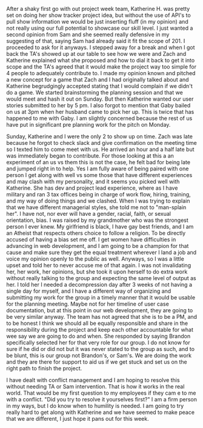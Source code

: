 After a shaky first go with out project week team, Katherine H. was pretty set on doing her
show tracker project idea, but without the use of API's to pull show information we would be just
inserting fluff (in my opinion) and not really using our full potential to showcase our skill level.
I just wanted a second opinion from Sam and she seemed really defensive in my suggesting of that, saying
Sam had already said it fit the scope of 201. I proceeded to ask for it anyways. I stepped away for a break and
when I got back the TA's showed up at our table to see how we were and Zach and Katherine explained what she proposed
and how to dial it back to get it into scope and the TA's agreed that it would make the project way too simple for 4 people to adequately contribute to. I made my opinion known and pitched a new concept for a game that Zach and I had originally talked
about and Katherine begrudgingly accepted stating that I would complain if we didn't do a game. We started brainstorming the planning session and that we would meet and hash it out on Sunday. But then Katherine wanted our user stories submitted to her by 5 pm. I also forgot to mention that Gaby bailed on us at 3pm when her husband came to pick her up.  This is twice that has happened to me with Gaby.
I am slightly concerned because the rest of us have put in significant pre planning work for the pitch on Monday.

Sunday, Katherine and I were the only 2 to show up on time. Zach was late because he forgot to check slack and give confirmation on the meeting time so I texted him to come meet with us. He arrived an hour and a half late but was immediately began to contribute. For those looking at this a an experiment of an us vs them this is not the case, he felt bad for being late and jumped right in to help. Yes I am fully aware of being paired with one person I get along with well vs some those that have different experiences and may clash with my personality, and it seems you picked well with Katherine. She has dev and project lead experience, where as I have military and ran 3 tax offices being in charge of work flow, hiring, training, and my way of doing things and we clashed. When I was trying to explain that we have different managerial styles, she told me not to "man-splain her". I have not, nor ever will have a gender, racial, faith, or sexual orientation, bias. I was raised by my grandmother who was the strongest person I ever knew. My girlfriend is black, I have gay best friends, and I am an Atheist that respects others choice to follow a religion. To be directly accused of having a bias set me off. I get women have difficulties in advancing in web development, and I am going to be a champion for that cause and make sure they get the equal treatment wherever I land a job and voice my opinion openly to the public as well. Anyways, so I was a little upset and told her to never accuse me of that again. I was not invalidating her, her work, her opinions, but she took it upon herself to do extra work without really talking to the group and expecting the same level of output as her. I told her I needed a decompression day after 3 weeks of not having a single day for myself, and I have a different way of organizing and submitting my work for the group in a timely manner that it would be usable for the planning meeting. Maybe not for her timeline of user case documentation, but at this point in our web development, they are going to be very similar anyway. The team has not agreed that she is to be a PM, and to be honest I think we should all be equally responsible and share in the responsibility during the project and keep each other accountable for what wee say we are going to do and when.  She responded by saying Brandon specifically selected her for that very role for our group.  I do not know for sure if he did or did not but it was never stated to the group as such, and to be blunt, this is our group not Brandon's, or Sam's. We are doing the work and they are there for support to aid us if we get stuck and set us on the right path to finish the project.

I have dealt with conflict management and I am hoping to resolve this without needing TA or Sam intervention. That is how it works in the real world. That would be my first question to my employees if they cam e to me with a conflict. "Did you try to resolve it yourselves first?" I am a firm person in my ways, but I do know when to humility is needed. I am going to try really hard to get along with Katherine and we have seemed to make peace that we are different, I just hope it pans out for this week.
